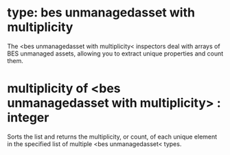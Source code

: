 # type: bes unmanagedasset with multiplicity

The &lt;bes unmanagedasset with multiplicity&lt; inspectors deal with arrays of BES unmanaged assets, allowing you to extract unique properties and count them.

# multiplicity of &lt;bes unmanagedasset with multiplicity&gt; : integer

Sorts the list and returns the multiplicity, or count, of each unique element in the specified list of multiple &lt;bes unmanagedasset&lt; types.
